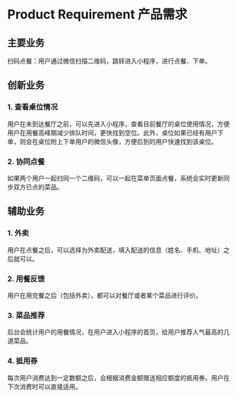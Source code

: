 # Product Requirement 产品需求

## 主要业务

扫码点餐：用户通过微信扫描二维码，跳转进入小程序，进行点餐、下单。

## 创新业务

### 1. 查看桌位情况

用户在未到达餐厅之前，可以先进入小程序，查看目前餐厅的桌位使用情况，方便用户在用餐高峰期减少排队时间，更快找到空位。此外，桌位如果已经有用户下单，则会在桌位附上下单用户的微信头像，方便后到的用户快速找到该桌位。

### 2. 协同点餐

如果两个用户一起扫同一个二维码，可以一起在菜单页面点餐，系统会实时更新同步双方已点的菜品。

## 辅助业务

### 1. 外卖

用户在点餐之后，可以选择为外卖配送，填入配送的信息（姓名、手机、地址）之后就可以。

### 2. 用餐反馈

用户在用完餐之后（包括外卖），都可以对餐厅或者某个菜品进行评价。

### 3. 菜品推荐

后台会统计用户的用餐情况，在用户进入小程序的首页，给用户推荐人气最高的几道菜品。

### 4. 抵用券

每次用户消费达到一定数额之后，会根据消费金额赠送相应额度的抵用券。用户在下次消费时可以直接适用。
